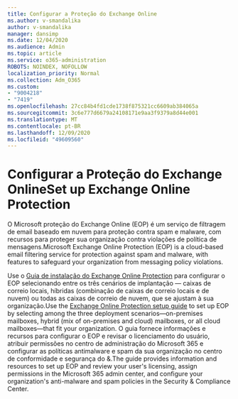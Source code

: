 ```yaml
---
title: Configurar a Proteção do Exchange Online
ms.author: v-smandalika
author: v-smandalika
manager: dansimp
ms.date: 12/04/2020
ms.audience: Admin
ms.topic: article
ms.service: o365-administration
ROBOTS: NOINDEX, NOFOLLOW
localization_priority: Normal
ms.collection: Adm_O365
ms.custom:
- "9004218"
- "7419"
ms.openlocfilehash: 27cc84b4fd1cde1738f875321cc6609ab384065a
ms.sourcegitcommit: 3c6e777d6679a24108171e9aa3f9379a8d44e001
ms.translationtype: MT
ms.contentlocale: pt-BR
ms.lasthandoff: 12/09/2020
ms.locfileid: "49609560"
---
```

# <a name="set-up-exchange-online-protection"></a><span data-ttu-id="a8b3a-102">Configurar a Proteção do Exchange Online</span><span class="sxs-lookup"><span data-stu-id="a8b3a-102">Set up Exchange Online Protection</span></span>

<span data-ttu-id="a8b3a-103">O Microsoft proteção do Exchange Online (EOP) é um serviço de filtragem de email baseado em nuvem para proteção contra spam e malware, com recursos para proteger sua organização contra violações de política de mensagens.</span><span class="sxs-lookup"><span data-stu-id="a8b3a-103">Microsoft Exchange Online Protection (EOP) is a cloud-based email filtering service for protection against spam and malware, with features to safeguard your organization from messaging policy violations.</span></span>

<span data-ttu-id="a8b3a-104">Use o [Guia de instalação do Exchange Online Protection](https://admin.microsoft.com/adminportal/home#/modernonboarding/prepareyourenvironment) para configurar o EOP selecionando entre os três cenários de implantação — caixas de correio locais, híbridas (combinação de caixas de correio locais e de nuvem) ou todas as caixas de correio de nuvem, que se ajustam à sua organização.</span><span class="sxs-lookup"><span data-stu-id="a8b3a-104">Use the [Exchange Online Protection setup guide](https://admin.microsoft.com/adminportal/home#/modernonboarding/prepareyourenvironment) to set up EOP by selecting among the three deployment scenarios—on-premises mailboxes, hybrid (mix of on-premises and cloud) mailboxes, or all cloud mailboxes—that fit your organization.</span></span> <span data-ttu-id="a8b3a-105">O guia fornece informações e recursos para configurar o EOP e revisar o licenciamento do usuário, atribuir permissões no centro de administração do Microsoft 365 e configurar as políticas antimalware e spam da sua organização no centro de conformidade e segurança do &.</span><span class="sxs-lookup"><span data-stu-id="a8b3a-105">The guide provides information and resources to set up EOP and review your user's licensing, assign permissions in the Microsoft 365 admin center, and configure your organization's anti-malware and spam policies in the Security & Compliance Center.</span></span>

